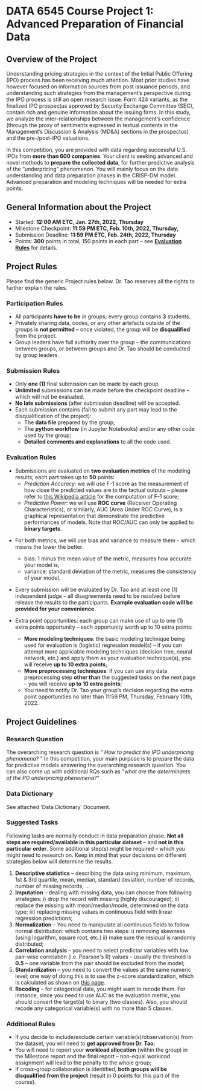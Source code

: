 # DATA 6545 Course Project 1: Advanced Preparation of Financial Data
<!--## Spring 2021-->

## Overview of the Project

Understanding pricing strategies in the context of the Initial Public Offering (IPO) process has been receiving much attention. Most prior studies have however focused on information sources from post issuance periods, and understanding such strategies from the management’s perspective during the IPO process is still an open research issue. Form 424 variants, as the finalized IPO prospectus approved by Security Exchange Committee (SEC), contain rich and genuine information about the issuing firms. In this study, we analyze the inter-relationships between the management’s confidence (through the proxy of sentiments expressed in textual contents in the Management’s Discussion & Analysis (MD&A) sections in the prospectus) and the pre-/post-IPO valuations.

In this competition, you are provided with data regarding successful U.S. IPOs from __more than 600 companies__. Your client is seeking advanced and novel methods to __prepare the collected data__, for further predictive analysis of the “underpricing” phenomenon. You will mainly focus on the data understanding and data preparation phases in the CRISP-DM model. Advanced preparation and modeling techniques will be needed for extra points.

## General Information about the Project
- Started: __12:00 AM ETC, Jan. 27th, 2022, Thursday__
- Milestone Checkpoint: __11:59 PM ETC, Feb. 10th, 2022, Thursday,__
- Submission Deadline: __11:59 PM ETC, Feb. 24th, 2022, Thursday__
- Points: __300__ points in total, 150 points in each part – see [__Evaluation Rules__](#evaluation-rules) for details.

## Project Rules
Please find the generic Project rules below. Dr. Tao reserves all the rights to further explain the rules.

### Participation Rules
- All participants __have to be__ in groups; every group contains __3__ students.
- Privately sharing data, codes, or any other artefacts outside of the groups is __not permitted__ – once violated, the group
will be __disqualified__ from the project.
- Group leaders have full authority over the group – the communications between groups, or between groups and Dr.
Tao should be conducted by group leaders.

### Submission Rules
- Only __one (1)__ final submission can be made by each group.
- __Unlimited__ submissions can be made before the checkpoint deadline – which will not be evaluated.
- __No late submissions__ (after submission deadline) will be accepted.
- Each submission contains (fail to submit any part may lead to the disqualification of the project):
  - The __data file__ prepared by the group;
  - The __python workflow__ (in Jupyter Notebooks) and/or any other code used by the group; 
  - __Detailed comments and explanations__ to all the code used.
 
### Evaluation Rules
- Submissions are evaluated on __two evaluation metrics__ of the modeling results; each part takes up to __50__ points:
  - _Prediction Accuracy_: we will use F-1 score as the measurement of how close the predicted values are to the factual outputs – please refer to [this Wikipedia article](https://en.wikipedia.org/wiki/Precision_and_recall) for the computation of F-1 score;
  - _Predictive Power_: we will use __ROC curve__ (Receiver Operating Characteristics), or similarly, AUC (Area Under ROC Curve), is a graphical representation that demonstrate the predictive performances of models. Note that ROC/AUC can only be applied to __binary targets__. <!--The rule-of-thumb for ROC is as follows (the higher the better):-->
  
<!--| AUC Value | Interpretation |
:--- | :---
| 1.0 | Perfect Analysis |
| 0.9 - 0.99 | Excellent Analysis |
| 0.8 - 0.89 | Good Analysis |
| 0.7 - 0.79 | Fair Analysis |
| 0.5 - 0.69 | Poor Analysis |
| 0.5 and Below | Worthless Analysis |-->

<!--- Submissions are ranked base on F1-score and AUC, respectively. All groups' performances are ranked - the groups ranked top 3 in class are rewarded with extra points: 

  + First place: 20 extra points
  + Second place: 10 extra points
  + Third place: 5 extra points -->
- For both metrics, we will use bias and variance to measure them - which means the lower the better:
  + bias: 1 minus the mean value of the metric, measures how accurate your model is;
  + variance: standard deviation of the metric, measures the consistency of your model.
- Every submission will be evaluated by Dr. Tao and at least one (1) independent judge – all disagreements need to be resolved before release the results to the participants. __Example evaluation code will be provided for your convenience.__

- Extra point opportunities: each group can make use of up to one (1) extra points opportunity – each opportunity worth up to 10 extra points:
  + __More modeling techniques__: the basic modeling technique being used for evaluation is (logistic) regression model(s) – if you can attempt more applicable modeling techniques (decision tree, neural network, etc.) and apply them as your evaluation technique(s), you will receive __up to 10 extra points__;
  + __More preprocessing techniques__: If you can use any data preprocessing step __other than__ the suggested tasks on the next page – you will receive __up to 10 extra points__;
  + You need to notify Dr. Tao your group’s decision regarding the extra point opportunities no later than 11:59 PM, Thursday, February 10th, 2022.
  
## Project Guidelines

### Research Question
The overarching research question is “ _How to predict the IPO underpricing phenomena?_ ” In this competition, your main purpose is to prepare the data for predictive models answering the overarching research question. You can also come up with additional RQs such as "_what are the determinants of the PO underpricing phenomena?_"

### Data Dictionary
See attached ‘Data Dictionary’ Document.

### Suggested Tasks
Following tasks are normally conduct in data preparation phase. __Not all steps are required/available in this particular dataset__ – and __not in this particular order__. Some additional step(s) might be required – which you might need to research on. Keep in mind that your decisions on different strategies below will determine the results.

1. __Descriptive statistics__ – describing the data using minimum, maximum, 1st & 3rd quartile, mean, median, standard deviation, number of records, number of missing records, ... 
2. __Imputation__ – dealing with missing data, you can choose from following strategies: 
  i) drop the record with missing (highly discouraged); 
  ii) replace the missing with mean/median/mode, determined on the data type; 
  iii) replacing missing values in continuous field with linear regression predictions;
3. __Normalization__ – You need to manipulate all continuous fields to follow normal distribution: which contains two steps: 
  i) removing skewness (using logarithm, square root, etc.) 
  ii) make sure the residual is randomly distributed;
4. __Correlation analysis__ – you need to select predictor variables with low pair-wise correlation (i.e. Pearson's R) values – usually the threshold is __0.5__ – one variable from the pair should be excluded from the model;
5. __Standardization__ – you need to convert the values at the same numeric level; one way of doing this is to use the z-score standardization, which is calculated as shown on [this page](https://www.statisticshowto.datasciencecentral.com/probability-and-statistics/z-score/).
6. __Recoding__ – for categorical data, you might want to recode them. For instance, since you need to use AUC as the evaluation metric, you should convert the target(s) to binary (two classes). Also, you should recode any categorical variable(s) with no more than 5 classes.

### Additional Rules
- If you decide to include/exclude certain variable(s)/observation(s) from the dataset, you will need to __get approved from Dr. Tao__;
- You will need to report your __workload allocation__ (within the group) in the Milestone report and the final report – non-equal workload assignment will lead to the penalty to the whole group;
- If cross-group collaboration is identified, __both groups will be disqualified from the project__ (result in 0 points for this part of the course).
